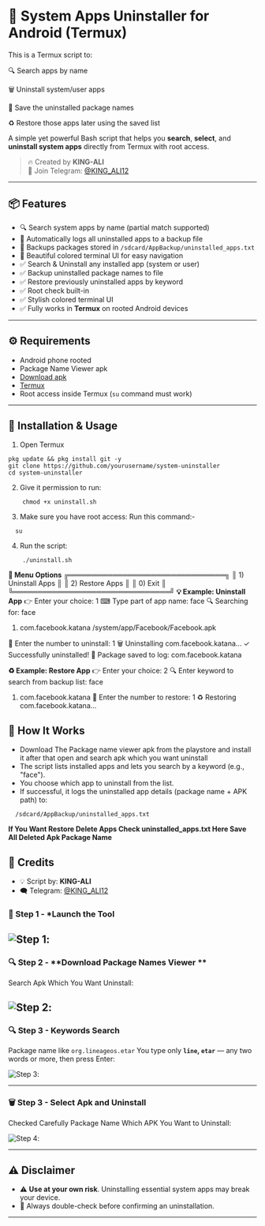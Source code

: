 # 🚀 System Apps Uninstaller for Android (Termux)
This is a Termux script to:

🔍 Search apps by name

🗑 Uninstall system/user apps

📝 Save the uninstalled package names

♻ Restore those apps later using the saved list

A simple yet powerful Bash script that helps you **search**, **select**, and **uninstall system apps** directly from Termux with root access.

> 🔥 Created by **KING-ALI**  
> 📢 Join Telegram: [@KING_ALI12](https://t.me/KING_ALI12)

---

## 📦 Features

- 🔍 Search system apps by name (partial match supported)
- 🧾 Automatically logs all uninstalled apps to a backup file
- 📁 Backups packages stored in `/sdcard/AppBackup/uninstalled_apps.txt`
- 🎨 Beautiful colored terminal UI for easy navigation
- ✅ Search & Uninstall any installed app (system or user)  
- ✅ Backup uninstalled package names to file  
- ✅ Restore previously uninstalled apps by keyword  
- ✅ Root check built-in  
- ✅ Stylish colored terminal UI  
- ✅ Fully works in **Termux** on rooted Android devices


---

## ⚙️ Requirements

- Android phone rooted
- Package Name Viewer apk
- [Download apk](https://play.google.com/store/apps/details?id=com.csdroid.pkg)
- [Termux](https://f-droid.org/en/packages/com.termux/)
- Root access inside Termux (`su` command must work)

---

## 🚀 Installation & Usage

1. Open Termux

```
pkg update && pkg install git -y
git clone https://github.com/yourusername/system-uninstaller
cd system-uninstaller
```
2. Give it permission to run:
```
    chmod +x uninstall.sh
```
3. Make sure you have root access:
   Run this command:-
  ```
    su
```
4. Run the script:
```
    ./uninstall.sh
```

**🧩 Menu Options**
╔════════════════════════════════╗
║     1) Uninstall Apps                ║
║     2) Restore Apps                  ║
║     0) Exit                          ║
╚════════════════════════════════╝
**💡 Example: Uninstall App**
👉 Enter your choice: 1
⌨ Type part of app name: face
🔍 Searching for: face

1. com.facebook.katana
   /system/app/Facebook/Facebook.apk

🎯 Enter the number to uninstall: 1
🗑 Uninstalling com.facebook.katana...
✓ Successfully uninstalled!
📝 Package saved to log: com.facebook.katana


**♻️ Example: Restore App**
👉 Enter your choice: 2
🔍 Enter keyword to search from backup list: face

1. com.facebook.katana
🎯 Enter the number to restore: 1
♻ Restoring com.facebook.katana...


## 📝 How It Works
* Download The Package name viewer apk from the playstore and install it after that open and search apk which you want uninstall 
* The script lists installed apps and lets you search by a keyword (e.g., "face").
* You choose which app to uninstall from the list.
* If successful, it logs the uninstalled app details (package name + APK path) to:

```
  /sdcard/AppBackup/uninstalled_apps.txt
  ```

**If You Want Restore Delete Apps Check uninstalled_apps.txt
Here Save All Deleted Apk Package Name**


## 👑 Credits

* 💡 Script by: **KING-ALI**
* 🗨️ Telegram: [@KING_ALI12](https://t.me/KING_ALI12)

### 🧩 Step 1 - ***Launch the Tool**

![Step 1](images/banner.png):
---

### 🔍 Step 2 - **Download Package Names Viewer **
Search Apk Which You Want Uninstall:

![Step 2](images/2.png):
---

### 🔍 Step 3 - Keywords Search
Package name like `org.lineageos.etar`
You type only **`line`, `etar`** — any two words or more, then press Enter:

![Step 3](images/3.png):

---
### 🗑️ Step 3 - **Select Apk and Uninstall**
Checked Carefully Package Name Which APK You Want to Uninstall:

![Step 4](images/4.png):

---

## ⚠️ Disclaimer

* ⚠️ **Use at your own risk**. Uninstalling essential system apps may break your device.
* 🛑 Always double-check before confirming an uninstallation.

---


 
